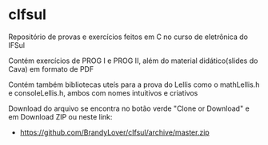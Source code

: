 # cIfsul 
Repositório de provas e exercícios feitos em C no curso de eletrônica do IFSul


Contém exercícios de PROG I e PROG II, além do material didático(slides do Cava) em formato de PDF


Contém também bibliotecas uteís para a prova do Lellis como o mathLellis.h e consoleLellis.h, ambos com nomes intuitivos e criativos

Download do arquivo se encontra no botão verde "Clone or Download" e em Download ZIP ou neste link: 

 -  https://github.com/BrandyLover/cIfsul/archive/master.zip
